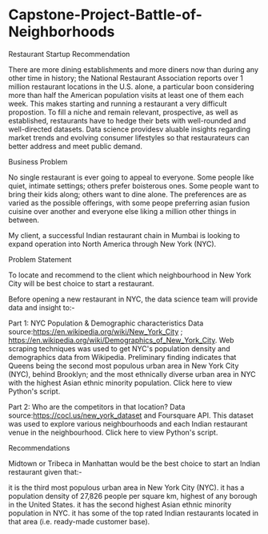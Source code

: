 # Capstone-Project-Battle-of-Neighborhoods
Restaurant Startup Recommendation

 There are more dining establishments and more diners now than during any other time in history; the National Restaurant Association reports over 1 million restaurant locations in the U.S. alone, a particular boon considering more than half the American population visits at least one of them each week. This makes starting and running a restaurant a very difficult propostion. To fill a niche and remain relevant, prospective, as well as established, restaurants have to hedge their bets with well-rounded and well-directed datasets. Data science providesv aluable insights regarding market trends and evolving consumer lifestyles so that restaurateurs can better address and meet public demand. 

Business Problem

No single restaurant is ever going to appeal to everyone. Some people like quiet, intimate settings; others prefer boisterous ones. Some people want to bring their kids along; others want to dine alone. The preferences are as varied as the possible offerings, with some peope preferring asian fusion cuisine over another and everyone else liking a million other things in between.

My client, a successful Indian restaurant chain in Mumbai is looking to expand operation into North America through New York (NYC).

Problem Statement

To locate and recommend to the client which neighbourhood in New York City will be best choice to start a restaurant.

Before opening a new restaurant in NYC, the data science team will provide data and insight to:-

Part 1: NYC Population & Demographic characteristics
Data source:https://en.wikipedia.org/wiki/New_York_City ; https://en.wikipedia.org/wiki/Demographics_of_New_York_City. Web scraping techniques was used to get NYC's population density and demographics data from Wikipedia. Preliminary finding indicates that Queens being the second most populous urban area in New York City (NYC), behind Brooklyn; and the most ethnically diverse urban area in NYC with the highest Asian ethnic minority population. Click here to view Python's script.

Part 2: Who are the competitors in that location?
Data source:https://cocl.us/new_york_dataset and Foursquare API. This dataset was used to explore various neighbourhoods and each Indian restaurant venue in the neighbourhood. Click here to view Python's script.

Recommendations

Midtown or Tribeca in Manhattan would be the best choice to start an Indian restaurant given that:-

it is the third most populous urban area in New York City (NYC).
it has a population density of 27,826 people per square km, highest of any borough in the United States.
it has the second highest Asian ethnic minority population in NYC.
it has some of the top rated Indian restaurants located in that area (i.e. ready-made customer base).
